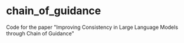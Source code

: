 # chain_of_guidance
Code for the paper "Improving Consistency in Large Language Models through Chain of Guidance"
